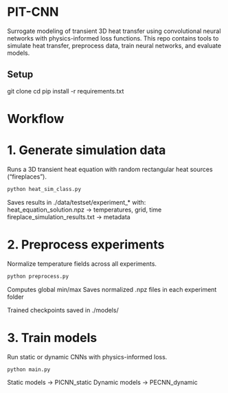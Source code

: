 # PIT-CNN

Surrogate modeling of transient 3D heat transfer using convolutional neural networks with physics-informed loss functions.
This repo contains tools to simulate heat transfer, preprocess data, train neural networks, and evaluate models.

## Setup
git clone <this-repo>
cd <this-repo>
pip install -r requirements.txt


# Workflow

# 1. Generate simulation data
Runs a 3D transient heat equation with random rectangular heat sources (“fireplaces”).

```bash
python heat_sim_class.py
```
Saves results in ./data/testset/experiment_* with:
heat_equation_solution.npz → temperatures, grid, time
fireplace_simulation_results.txt → metadata

# 2. Preprocess experiments

Normalize temperature fields across all experiments.
```bash
python preprocess.py
```
Computes global min/max
Saves normalized .npz files in each experiment folder


Trained checkpoints saved in ./models/

# 3. Train models
Run static or dynamic CNNs with physics-informed loss.
```bash
python main.py
```
Static models → PICNN_static
Dynamic models → PECNN_dynamic
